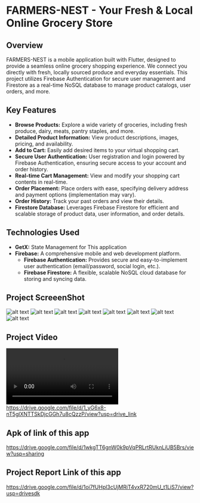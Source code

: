 # FARMERS-NEST - Your Fresh & Local Online Grocery Store

## Overview

FARMERS-NEST is a mobile application built with Flutter, designed to provide a seamless online grocery shopping experience. We connect you directly with fresh, locally sourced produce and everyday essentials. This project utilizes Firebase Authentication for secure user management and Firestore as a real-time NoSQL database to manage product catalogs, user orders, and more.

## Key Features

* **Browse Products:** Explore a wide variety of groceries, including fresh produce, dairy, meats, pantry staples, and more.
* **Detailed Product Information:** View product descriptions, images, pricing, and availability.
* **Add to Cart:** Easily add desired items to your virtual shopping cart.
* **Secure User Authentication:** User registration and login powered by Firebase Authentication, ensuring secure access to your account and order history.
* **Real-time Cart Management:** View and modify your shopping cart contents in real-time.
* **Order Placement:** Place orders with ease, specifying delivery address and payment options (implementation may vary).
* **Order History:** Track your past orders and view their details.
* **Firestore Database:** Leverages Firebase Firestore for efficient and scalable storage of product data, user information, and order details.

## Technologies Used

* **GetX:** State Management for This application
* **Firebase:** A comprehensive mobile and web development platform.
    * **Firebase Authentication:** Provides secure and easy-to-implement user authentication (email/password, social login, etc.).
    * **Firebase Firestore:** A flexible, scalable NoSQL cloud database for storing and syncing data.


## Project ScreeenShot

![alt text](<8.Pruduct Filter.jpg>) ![alt text](<1.Login Screen.jpg>) ![alt text](<2.Registration Screen.jpg>) ![alt text](3.HomeScreen.jpg) ![alt text](4.CategoryScreen.jpg) ![alt text](5.CartScreen.jpg) ![alt text](6.ProfileScreen.jpg) ![alt text](7.ProductScreen.jpg)


## Project Video

<video controls src="screenshots/FarmersNest Demo Video.mp4" title="Title"></video>
https://drive.google.com/file/d/1_yG6x8-nT5glXNTTSkDjcGGh7u8cQzzP/view?usp=drive_link

## Apk of link of this app

https://drive.google.com/file/d/1wkgTT6gnW0k9pVqPRLrtRUknLiUB5Brs/view?usp=sharing

## Project Report Link of this app
https://drive.google.com/file/d/1oi7fUHpl3cUjMRiT4vxR720mU_t1LiS7/view?usp=drivesdk